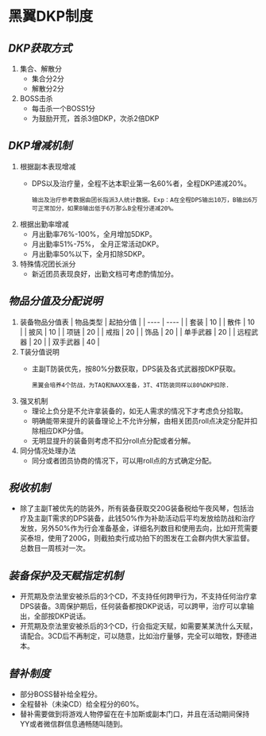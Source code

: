 # **黑翼DKP制度**

## *DKP获取方式*

   1. 集合、解散分
      * 集合分2分
      * 解散分2分
   2. BOSS击杀
      * 每击杀一个BOSS1分
      * 为鼓励开荒，首杀3倍DKP，次杀2倍DKP

## *DKP增减机制*

   1. 根据副本表现增减
      * DPS以及治疗量，全程不达本职业第一名60%者，全程DKP递减20%。

         ```输出及治疗参考数据由团长指派3人统计数据。Exp：A在全程DPS输出10万，B输出6万可正常加分，如果B输出低于6万那么B全程分递减20%。```
   2. 根据出勤率增减
      * 月出勤率76%-100%，全月增加5DKP。
      * 月出勤率51%-75%， 全月正常活动DKP。
      * 月出勤率50%以下，全月扣除5DKP。
   3. 特殊情况团长派分
      * 新近团员表现良好，出勤文档可考虑酌情加分。

## *物品分值及分配说明*

   1. 装备物品分值表
      |  物品类型   | 起拍分值  |
      |  ----  | ----  |
      | 套装  | 10 |
      | 散件  | 10 |
      | 披风  | 10 |
      | 项链  | 20 |
      | 戒指  | 20 |
      | 饰品  | 20 |
      | 单手武器  | 20 |
      | 远程武器  | 20 |
      | 双手武器  | 40 |
   2. T装分值说明
      * 主副T防装优先，按80%分数获取，DPS装及各式武器按DKP获取。
  
         ```黑翼会培养4个防战，为TAQ和NAXX准备，3T、4T防装同样以80%DKP扣除.```
   3. 强叉机制
      * 理论上负分是不允许拿装备的，如无人需求的情况下才考虑负分拾取。
      * 明确能带来提升的装备理论上不允许分解，由相关团员roll点决定分配并扣除相应DKP分值。
      * 无明显提升的装备则考虑不扣分roll点分配或者分解。
   4. 同分情况处理办法
      * 同分或者团员协商的情况下，可以用roll点的方式确定分配。

## *税收机制*

* 除了主副T被优先的防装外，所有装备获取交20G装备税给午夜风琴，包括治疗及主副T需求的DPS装备，此钱50%作为补助活动后平均发放给防战和治疗发放，另外50%作为行会准备基金，详细名列数目和使用去向，比如开荒需要买泰坦，使用了200G，则截拍卖行成功拍下的图发在工会群内供大家监督。总数目一周核对一次。

## *装备保护及天赋指定机制*

* 开荒期及奈法里安被杀后的3个CD，不支持任何跨甲行为，不支持任何治疗拿DPS装备。3周保护期后，任何装备都按DKP说话，可以跨甲，治疗可以拿输出，全部按DKP说话。
* 开荒期及奈法里安被杀后的3个CD，行会指定天赋，如需要某某洗什么天赋，请配合。3CD后不再制定，可以随意，比如治疗量够，完全可以暗牧，野德进本。

## *替补制度*

* 部分BOSS替补给全程分。
* 全程替补（未染CD）给全程分的60%。
* 替补需要做到将游戏人物停留在在卡加斯或副本门口，并且在活动期间保持YY或者微信群信息通畅随叫随到。
